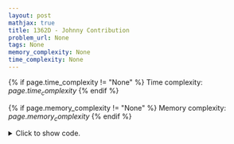 ```yaml
---
layout: post
mathjax: true
title: 1362D - Johnny Contribution
problem_url: None
tags: None
memory_complexity: None
time_complexity: None
---
```




{% if page.time_complexity != "None" %}
Time complexity: ${{ page.time_complexity }}$
{% endif %}

{% if page.memory_complexity != "None" %}
Memory complexity: ${{ page.memory_complexity }}$
{% endif %}

<details>
<summary>
<p style="display:inline">Click to show code.</p>
</summary>
```cpp
{% raw %}
using namespace std;
using vi = vector<int>;
const int NMAX = 5e5 + 11;
int n, m, topic[NMAX];
vi g[NMAX], blogs;
vi solve(void)
{
    auto cmp = [](int x, int y) { return topic[x] < topic[y]; };
    sort(blogs.begin(), blogs.end(), cmp);
    for (auto b : blogs)
    {
        sort(g[b].begin(), g[b].end(), cmp);
        int nxt = 1;
        for (auto v : g[b])
            if (nxt == topic[v])
                ++nxt;
        if (topic[b] != nxt)
            return {-1};
    }
    return blogs;
}
int main(void)
{
    ios_base::sync_with_stdio(false);
    cin.tie(NULL);
    int u, v;
    cin >> n >> m;
    for (int i = 1; i <= m; ++i)
    {
        cin >> u >> v;
        g[u].push_back(v);
        g[v].push_back(u);
    }
    for (int i = 1; i <= n; ++i)
    {
        cin >> topic[i];
        blogs.push_back(i);
    }
    for (auto u : solve())
        cout << u << " ";
    cout << endl;
    return 0;
}

{% endraw %}
```
</details>

